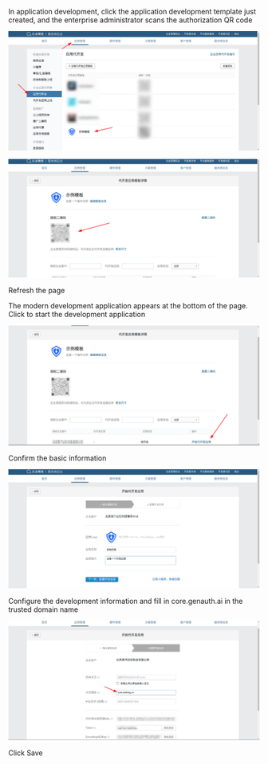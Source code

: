 <IntegrationDetailCard title="Start application development">

In application development, click the application development template just created, and the enterprise administrator scans the authorization QR code

![image-20220218200716504](./images/image-20220218200716504.png)

![image-20220218201427262](./images/image-20220218201427262.png)

Refresh the page

The modern development application appears at the bottom of the page. Click to start the development application

![image-20220221110657554](./images/image-20220221110657554.png)

Confirm the basic information

![image-20220221110801630](./images/image-20220221110801630.png)

Configure the development information and fill in core.genauth.ai in the trusted domain name

![image-20220221111036900](./images/image-20220221111036900.png)

Click Save

</IntegrationDetailCard>
